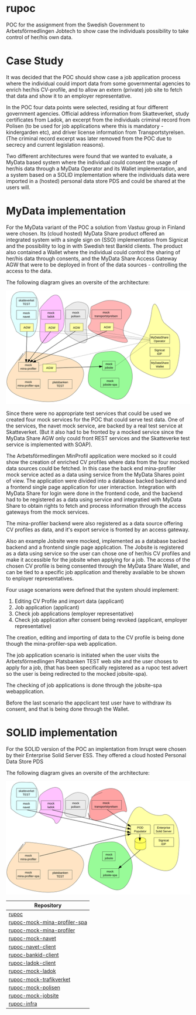 # rupoc
POC for the assignment from the Swedish Government to Arbetsförmedlingen Jobtech to show case the individuals possibility to take control of her/his own data.

# Case Study
It was decided that the POC should show case a job application process where the individual could import data from some governmental agencies to enrich her/his CV-profile, and to allow an extern (private) job site to fetch that data and show it to an employer representative.

In the POC four data points were selected, residing at four different government agencies. Official address information from Skatteverket, study certificates from Ladok, an excerpt from the individuals criminal record from Polisen (to be used for job applications where this is mandatory - kindergarden etc), and driver license information from Transportstyrelsen. (The criminal record excerpt was later removed from the POC due to secrecy and current legislation reasons).

Two different architectures were found that we wanted to evaluate, a MyData based system where the individual could consent the usage of her/his data through a MyData Operator and its Wallet implementation, and a system based on a SOLID implementation where the individuals data were imported in a (hosted) personal data store PDS and could be shared at the users will.

# MyData implementation
For the MyData variant of the POC a solution from Vastuu group in Finland were chosen. Its (cloud hosted) MyData Share product offered an integrated system with a single sign on (SSO) implementation from Signicat and the possibility to log in with Swedish test BankId clients. The product also contained a Wallet where the individual could control the sharing of her/his data through consents, and the MyData Share Access Gateway AGW that were to be deployed in front of the data sources - controlling the access to the data.

The following diagram gives an oversite of the architecture:

![](MyData.svg)

Since there were no appropriate test services that could be used we created four mock services for the POC that could serve test data. One of the services, the navet mock service, are backed by a real test service at Skatteverket. (But it also had to be fronted by a mocked service since the MyData Share AGW only could front REST services and the Skatteverke test service is implemented with SOAP).

The Arbetsförmedlingen MinProfil application were mocked so it could show the creation of enriched CV profiles where data from the four mocked data sources could be fetched. In this case the back end mina-profiler mock service acted as a data using service from the MyData Shares point of view. The application were divided into a database backed backend and a frontend single page application for user interaction. Integration with MyData Share for login were done in the frontend code, and the backend had to be registered as a data using service and integratied with MyData Share to obtain rights to fetch and process information through the access gateways from the mock services.

The mina-profiler backend were also registered as a data source offering CV profiles as data, and it's export service is fronted by an access gateway.

Also an example Jobsite were mocked, implemented as a database backed backend and a frontend single page application. The Jobsite is registered as a data using service so the user can chose one of her/his CV profiles and make it accessible for the jobsite when applying for a job. The access of the chosen CV profile is being consented through the MyData Share Wallet, and can be tied to a specific job application and thereby available to be shown to enployer representatives.

Four usage scenarions were defined that the system should implement:
1. Editing CV Profile and import data (applicant)
2. Job application (applicant)
3. Check job applications (employer representative)
4. Check job application after consent being revoked (applicant, employer representative)

The creation, editing and importing of data to the CV profile is being done though the mina-profiler-spa web application.

The job application scenario is initiated when the user visits the Arbetsförmedlingen Platsbanken TEST web site and the user choses to apply for a job, (that has been specifically registered as a rupoc test advert so the user is being redirected to the mocked jobsite-spa).

The checking of job applications is done through the jobsite-spa webapplication.

Before the last scenario the appclicant test user have to withdraw its consent, and that is being done through the Wallet.

# SOLID implementation
For the SOLID version of the POC an implentation from Inrupt were chosen by their Enterprise Solid Server ESS. They offered a cloud hosted Personal Data Store PDS

The following diagram gives an oversite of the architecture:

![](Solid.svg)


| Repository                                                                                  |
| ------------------------------------------------------------------------------------------- |
| [rupoc](https://github.com/individdata/rupoc)                                               |
| [rupoc-mock-mina-profiler-spa](https://github.com/individdata/rupoc-mock-mina-profiler-spa) |
| [rupoc-mock-mina-profiler](https://github.com/individdata/rupoc-mock-mina-profiler)         |
| [rupoc-mock-navet](https://github.com/individdata/rupoc-mock-navet)                         |
| [rupoc-navet-client](https://github.com/individdata/rupoc-navet-client)                     |
| [rupoc-bankid-client](https://github.com/individdata/rupoc-bankid-client)                   |
| [rupoc-ladok-client](https://github.com/individdata/rupoc-ladok-client)                     |
| [rupoc-mock-ladok](https://github.com/individdata/rupoc-mock-ladok)                         |
| [rupoc-mock-trafikverket](https://github.com/individdata/rupoc-mock-trafikverket)           |
| [rupoc-mock-polisen](https://github.com/individdata/rupoc-mock-polisen)                     |
| [rupoc-mock-jobsite](https://github.com/individdata/rupoc-mock-jobsite)                     |
| [rupoc-infra](https://github.com/individdata/rupoc-infra)                                   |
